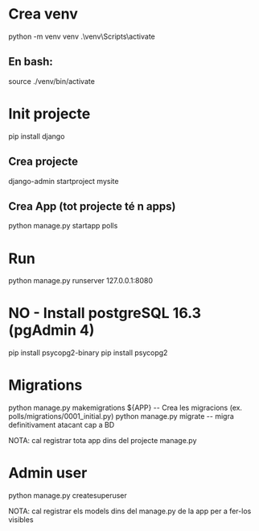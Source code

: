 # Crea venv
python -m venv venv
.\venv\Scripts\activate
## En bash:
source ./venv/bin/activate

# Init projecte
pip install django

## Crea projecte
django-admin startproject mysite
## Crea App (tot projecte té n apps)
python manage.py startapp polls

# Run
python manage.py runserver 127.0.0.1:8080

# NO - Install postgreSQL 16.3 (pgAdmin 4)
pip install psycopg2-binary
pip install psycopg2

# Migrations
python manage.py makemigrations ${APP} -- Crea les migracions (ex. polls/migrations/0001_initial.py)
python manage.py migrate -- migra definitivament atacant cap a BD

NOTA: cal registrar tota app dins del projecte manage.py

# Admin user
python manage.py createsuperuser

NOTA: cal registrar els models dins del manage.py de la app per a fer-los visibles

